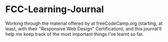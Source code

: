 # FCC-Learning-Journal
Working through the material offered by at freeCodeCamp.org (starting, at least, with their "Responsive Web Design" Certification), and this journal'll help me keep track of the most important things I've learnt so far. 
